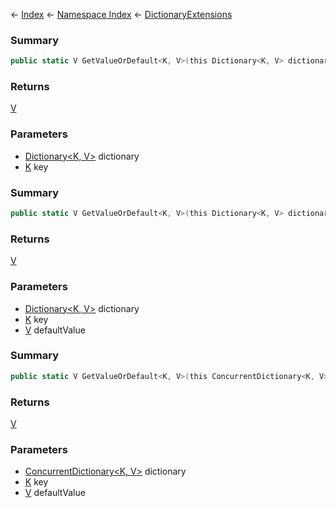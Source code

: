 ← [Index](Api-Index) ← [Namespace Index](Namespace-Index) ← [DictionaryExtensions](System.Collections.Generic.DictionaryExtensions)

### Summary

```csharp
public static V GetValueOrDefault<K, V>(this Dictionary<K, V> dictionary, K key)
```

### Returns

[V]()

### Parameters

* [Dictionary&lt;K, V&gt;](https://docs.microsoft.com/en-us/dotnet/api/System.Collections.Generic.Dictionary-2?view=netframework-4.6) dictionary
* [K]() key
### Summary

```csharp
public static V GetValueOrDefault<K, V>(this Dictionary<K, V> dictionary, K key, V defaultValue)
```

### Returns

[V]()

### Parameters

* [Dictionary&lt;K, V&gt;](https://docs.microsoft.com/en-us/dotnet/api/System.Collections.Generic.Dictionary-2?view=netframework-4.6) dictionary
* [K]() key
* [V]() defaultValue
### Summary

```csharp
public static V GetValueOrDefault<K, V>(this ConcurrentDictionary<K, V> dictionary, K key, V defaultValue)
```

### Returns

[V]()

### Parameters

* [ConcurrentDictionary&lt;K, V&gt;](https://docs.microsoft.com/en-us/dotnet/api/System.Collections.Concurrent.ConcurrentDictionary-2?view=netframework-4.6) dictionary
* [K]() key
* [V]() defaultValue
